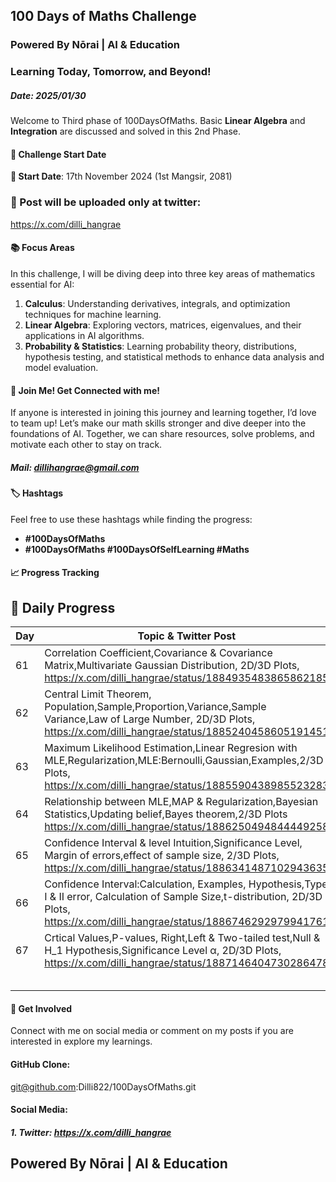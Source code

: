 ## 100 Days of Maths Challenge
### Powered By Nōrai | AI & Education
### Learning Today, Tomorrow, and Beyond!
##### Date: 2025/01/30
Welcome to Third phase of 100DaysOfMaths. Basic **Linear Algebra** and **Integration** are discussed and solved in this 2nd Phase.

#### 🚀 Challenge Start Date
**📅 Start Date**: 17th November 2024 (1st Mangsir, 2081)

### 🧮 Post will be uploaded only at twitter:
https://x.com/dilli_hangrae

#### 📚 Focus Areas
In this challenge, I will be diving deep into three key areas of mathematics essential for AI:

1. **Calculus**: Understanding derivatives, integrals, and optimization techniques for machine learning.
2. **Linear Algebra**: Exploring vectors, matrices, eigenvalues, and their applications in AI algorithms.
3. **Probability & Statistics**: Learning probability theory, distributions, hypothesis testing, and statistical methods to enhance data analysis and model evaluation.

#### 🤝 Join Me! Get Connected with me!
If anyone is interested in joining this journey and learning together, I’d love to team up! Let’s make our math skills stronger and dive deeper into the foundations of AI. Together, we can share resources, solve problems, and motivate each other to stay on track.
##### Mail: dillihangrae@gmail.com


#### 🏷️ Hashtags
Feel free to use these hashtags while finding the progress:
- **#100DaysOfMaths**
- **#100DaysOfMaths #100DaysOfSelfLearning #Maths**

#### 📈 Progress Tracking
## 📝 Daily Progress

| Day | Topic & Twitter Post  
| --- | ------------------------------------------------------------------------------------------
| 61  | Correlation Coefficient,Covariance & Covariance Matrix,Multivariate Gaussian Distribution, 2D/3D Plots, https://x.com/dilli_hangrae/status/1884935483865862185
| 62  | Central Limit Theorem, Population,Sample,Proportion,Variance,Sample Variance,Law of Large Number, 2D/3D Plots, https://x.com/dilli_hangrae/status/1885240458605191451
| 63  | Maximum Likelihood Estimation,Linear Regresion with MLE,Regularization,MLE:Bernoulli,Gaussian,Examples,2/3D Plots, https://x.com/dilli_hangrae/status/1885590438985523283
| 64  | Relationship between MLE,MAP & Regularization,Bayesian Statistics,Updating belief,Bayes theorem,2/3D Plots https://x.com/dilli_hangrae/status/1886250494844449258
| 65  | Confidence Interval & level Intuition,Significance Level, Margin of errors,effect of sample size, 2/3D Plots, https://x.com/dilli_hangrae/status/1886341487102943635
| 66  | Confidence Interval:Calculation, Examples, Hypothesis,Type I & II error, Calculation of Sample Size,t-distribution, 2D/3D Plots, https://x.com/dilli_hangrae/status/1886746292979941761
| 67  | Crtical Values,P-values, Right,Left & Two-tailed test,Null & H_1 Hypothesis,Significance Level α, 2D/3D Plots, https://x.com/dilli_hangrae/status/1887146404730286478
| | 
| | 
| | 
| | 
| | 

#### 💬 Get Involved
Connect with me on social media or comment on my posts if you are interested in explore my learnings.

#### GitHub Clone: 
git@github.com:Dilli822/100DaysOfMaths.git

#### Social Media:
##### 1. Twitter: https://x.com/dilli_hangrae

## Powered By Nōrai | AI & Education


